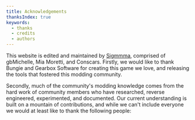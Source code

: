 ```yaml
---
title: Acknowledgements
thanksIndex: true
keywords:
  - thanks
  - credits
  - authors
---
```


This website is edited and maintained by [Sigmmma][], comprised of gbMichelle, Mia Moretti, and Conscars. Firstly, we would like to thank Bungie and Gearbox Software for creating this game we love, and releasing the tools that fostered this modding community.

Secondly, much of the community's modding knowledge comes from the hard work of community members who have researched, reverse engineered, experimented, and documented. Our current understanding is built on a mountain of contributions, and while we can't include everyone we would at least like to thank the following people:

[sigmmma]: https://github.com/Sigmmma
